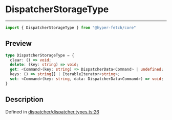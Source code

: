

# DispatcherStorageType

<div class="api-docs__separator" data-reactroot="">

---

</div><div class="api-docs__import" data-reactroot="">

```ts
import { DispatcherStorageType } from "@hyper-fetch/core"
```

</div><div class="api-docs__section">

## Preview

</div><div class="api-docs__preview type">

```ts
type DispatcherStorageType = {
  clear: () => void; 
  delete: (key: string) => void; 
  get: <Command>(key: string) => DispatcherData<Command> | undefined; 
  keys: () => string[] | IterableIterator<string>; 
  set: <Command>(key: string, data: DispatcherData<Command>) => void; 
}
```

</div><div class="api-docs__section">

## Description

</div><div class="api-docs__description"><span class="api-docs__do-not-parse">



</span></div><p class="api-docs__definition">

Defined in [dispatcher/dispatcher.types.ts:26](https://github.com/BetterTyped/hyper-fetch/blob/479dcad6/packages/core/src/dispatcher/dispatcher.types.ts#L26)

</p>